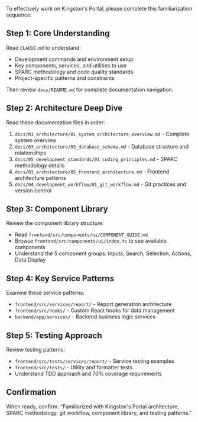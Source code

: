   To effectively work on Kingston's Portal, please complete this familiarization sequence:

  ## Step 1: Core Understanding
  Read `CLAUDE.md` to understand:
  - Development commands and environment setup
  - Key components, services, and utilities to use
  - SPARC methodology and code quality standards
  - Project-specific patterns and constraints
  
  Then review `docs/README.md` for complete documentation navigation.

  ## Step 2: Architecture Deep Dive
  Read these documentation files in order:
  1. `docs/03_architecture/01_system_architecture_overview.md` - Complete system overview
  2. `docs/03_architecture/03_database_schema.md` - Database structure and relationships
  3. `docs/05_development_standards/01_coding_principles.md` - SPARC methodology details
  4. `docs/03_architecture/05_frontend_architecture.md` - Frontend architecture patterns
  5. `docs/04_development_workflow/01_git_workflow.md` - Git practices and version control

  ## Step 3: Component Library
  Review the component library structure:
  - Read `frontend/src/components/ui/COMPONENT_GUIDE.md`
  - Browse `frontend/src/components/ui/index.ts` to see available components
  - Understand the 5 component groups: Inputs, Search, Selection, Actions, Data Display

  ## Step 4: Key Service Patterns
  Examine these service patterns:
  - `frontend/src/services/report/` - Report generation architecture
  - `frontend/src/hooks/` - Custom React hooks for data management
  - `backend/app/services/` - Backend business logic services

  ## Step 5: Testing Approach
  Review testing patterns:
  - `frontend/src/tests/services/report/` - Service testing examples
  - `frontend/src/tests/` - Utility and formatter tests
  - Understand TDD approach and 70% coverage requirements

  ## Confirmation
  When ready, confirm: "Familiarized with Kingston's Portal architecture, SPARC methodology, git workflow, component library, and testing patterns."